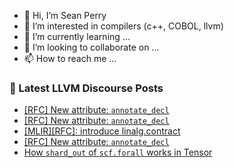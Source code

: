 - 👋 Hi, I’m Sean Perry
- 👀 I’m interested in compilers (c++, COBOL, llvm)
- 🌱 I’m currently learning ...
- 💞️ I’m looking to collaborate on ...
- 📫 How to reach me ...

<!---
s66perry/s66perry is a ✨ special ✨ repository because its `README.md` (this file) appears on your GitHub profile.
You can click the Preview link to take a look at your changes.
--->
### 📕 Latest LLVM Discourse Posts

<!-- DISCOURSE-LLVM:START -->
- [[RFC] New attribute: `annotate_decl`](https://discourse.llvm.org/t/rfc-new-attribute-annotate-decl/84006#post_9)
- [[RFC] New attribute: `annotate_decl`](https://discourse.llvm.org/t/rfc-new-attribute-annotate-decl/84006#post_8)
- [[MLIR][RFC]: introduce linalg.contract](https://discourse.llvm.org/t/mlir-rfc-introduce-linalg-contract/83589?page=2#post_40)
- [[RFC] New attribute: `annotate_decl`](https://discourse.llvm.org/t/rfc-new-attribute-annotate-decl/84006#post_7)
- [How `shard_out` of `scf.forall` works in Tensor](https://discourse.llvm.org/t/how-shard-out-of-scf-forall-works-in-tensor/84008#post_6)
<!-- DISCOURSE-LLVM:END -->
